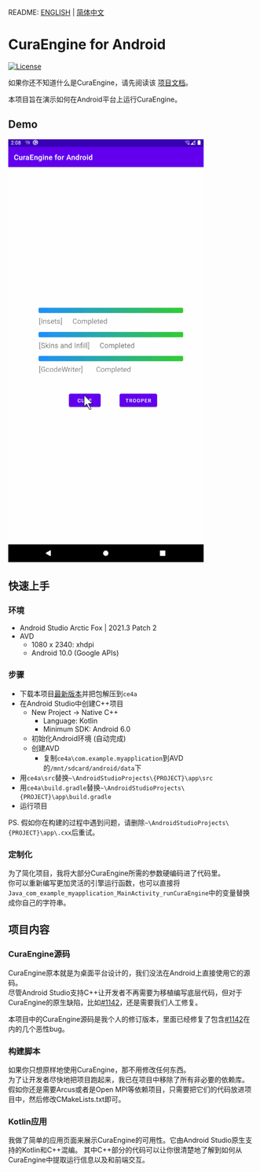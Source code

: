 README: [ENGLISH](https://github.com/alexwoo1900/curaengine4android/blob/main/README.md) | [简体中文](https://github.com/alexwoo1900/curaengine4android/blob/main/README_CN.md)

# CuraEngine for Android

[![License](https://img.shields.io/github/license/alexwoo1900/curaengine4android)](https://www.gnu.org/licenses/agpl-3.0)

如果你还不知道什么是CuraEngine，请先阅读该 [项目文档](https://github.com/Ultimaker/CuraEngine)。  

本项目旨在演示如何在Android平台上运行CuraEngine。

## Demo

![CuraEngine for Android](https://github.com/alexwoo1900/curaengine4android/blob/main/docs/assets/curaengine4android.gif)

## 快速上手

### 环境

- Android Studio Arctic Fox | 2021.3 Patch 2
- AVD
    - 1080 x 2340: xhdpi
    - Android 10.0 (Google APIs)

### 步骤

- 下载本项目[最新版本](https://github.com/alexwoo1900/curaengine4android/archive/refs/heads/main.zip)并把包解压到`ce4a`
- 在Android Studio中创建C++项目
    - New Project -> Native C++
        - Language: Kotlin
        - Minimum SDK: Android 6.0
    - 初始化Android环境 (自动完成)
    - 创建AVD
        - 复制`ce4a\com.example.myapplication`到AVD的`/mnt/sdcard/android/data`下
- 用`ce4a\src`替换`~\AndroidStudioProjects\{PROJECT}\app\src`
- 用`ce4a\build.gradle`替换`~\AndroidStudioProjects\{PROJECT}\app\build.gradle`
- 运行项目

PS.
假如你在构建的过程中遇到问题，请删除`~\AndroidStudioProjects\{PROJECT}\app\.cxx`后重试。


### 定制化

为了简化项目，我将大部分CuraEngine所需的参数硬编码进了代码里。  
你可以重新编写更加灵活的引擎运行函数，也可以直接将`Java_com_example_myapplication_MainActivity_runCuraEngine`中的变量替换成你自己的字符串。

## 项目内容

### CuraEngine源码

CuraEngine原本就是为桌面平台设计的，我们没法在Android上直接使用它的源码。  
尽管Android Studio支持C++让开发者不再需要为移植编写底层代码，但对于CuraEngine的原生缺陷，比如[#1142](https://github.com/Ultimaker/CuraEngine/issues/1142)，还是需要我们人工修复。  

本项目中的CuraEngine源码是我个人的修订版本，里面已经修复了包含[#1142](https://github.com/Ultimaker/CuraEngine/issues/1142)在内的几个恶性bug。

### 构建脚本

如果你只想原样地使用CuraEngine，那不用修改任何东西。  
为了让开发者尽快地把项目跑起来，我已在项目中移除了所有非必要的依赖库。  
假如你还是需要Arcus或者是Open MPI等依赖项目，只需要把它们的代码放进项目中，然后修改CMakeLists.txt即可。

### Kotlin应用

我做了简单的应用页面来展示CuraEngine的可用性。它由Android Studio原生支持的Kotlin和C++混编。
其中C++部分的代码可以让你很清楚地了解到如何从CuraEngine中提取运行信息以及和前端交互。